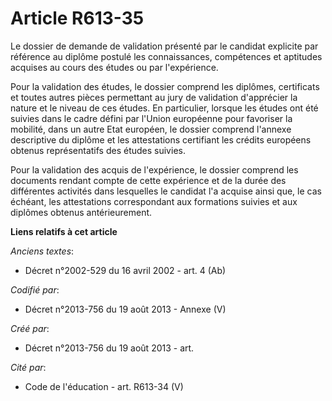 # Article R613-35

Le dossier de demande de validation présenté par le candidat explicite par référence au diplôme postulé les connaissances,
compétences et aptitudes acquises au cours des études ou par l'expérience.

Pour la validation des études, le dossier comprend les diplômes, certificats et toutes autres pièces permettant au jury de
validation d'apprécier la nature et le niveau de ces études. En particulier, lorsque les études ont été suivies dans le cadre
défini par l'Union européenne pour favoriser la mobilité, dans un autre Etat européen, le dossier comprend l'annexe
descriptive du diplôme et les attestations certifiant les crédits européens obtenus représentatifs des études suivies.

Pour la validation des acquis de l'expérience, le dossier comprend les documents rendant compte de cette expérience et de la
durée des différentes activités dans lesquelles le candidat l'a acquise ainsi que, le cas échéant, les attestations
correspondant aux formations suivies et aux diplômes obtenus antérieurement.

**Liens relatifs à cet article**

_Anciens textes_:

  - Décret n°2002-529 du 16 avril 2002 - art. 4 (Ab)

_Codifié par_:

  - Décret n°2013-756 du 19 août 2013 -  Annexe (V)

_Créé par_:

  - Décret n°2013-756 du 19 août 2013 - art.

_Cité par_:

  - Code de l'éducation - art. R613-34 (V)
